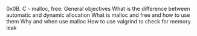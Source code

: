0x0B. C - malloc, free: 
General objectives
What is the difference between automatic and dynamic allocation
What is malloc and free and how to use them
Why and when use malloc
How to use valgrind to check for memory leak
